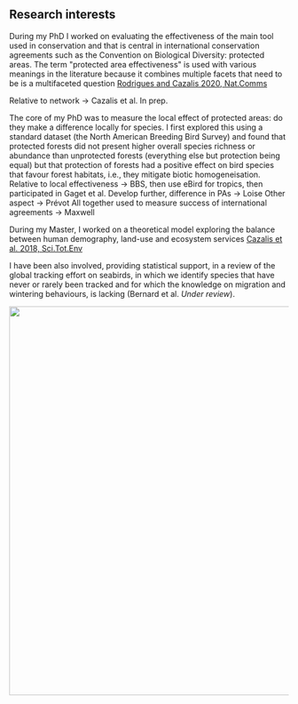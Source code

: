 ## Research interests

During my PhD I worked on evaluating the effectiveness of the main tool used in conservation and that is central in international conservation agreements such as the Convention on Biological Diversity: protected areas. The term "protected area effectiveness" is used with various meanings in the literature because it combines multiple facets that need to be 
is a multifaceted question [Rodrigues and Cazalis 2020, Nat.Comms]() 

Relative to network -> Cazalis et al. In prep.

The core of my PhD was to measure the local effect of protected areas: do they make a difference locally for species. I first explored this using a standard dataset (the North American Breeding Bird Survey) and found that protected forests did not present higher overall species richness or abundance than unprotected forests (everything else but protection being equal) but that protection of forests had a positive effect on bird species that favour forest habitats, i.e., they mitigate biotic homogeneisation.
Relative to local effectiveness -> BBS, then use eBird for tropics, then participated in Gaget et al. 
Develop further, difference in PAs -> Loise
Other aspect -> Prévot
All together used to measure success of international agreements -> Maxwell

During my Master, I worked on a theoretical model exploring the balance between human demography, land-use and ecosystem services [Cazalis et al. 2018, Sci.Tot.Env](https://doi.org/10.1016/j.scitotenv.2018.03.360)

I have been also involved, providing statistical support, in a review of the global tracking effort on seabirds, in which we identify species that have never or rarely been tracked and for which the knowledge on migration and wintering behaviours, is lacking (Bernard et al. *Under review*).



<img src="https://victorcazalis.github.io/Hirondelle rustique5 - Rouveyrac - 25-06-13.JPG"  align="center" width="700">
